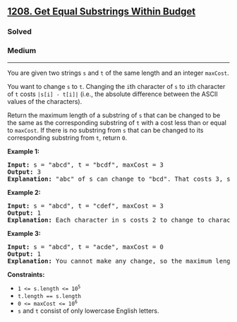 <h2><a href="https://leetcode.com/problems/get-equal-substrings-within-budget">1208. Get Equal Substrings Within Budget</a></h2>
<h3>Solved</h3>
<h3>Medium</h3>
<hr>
<p>You are given two strings <code>s</code> and <code>t</code> of the same length and an integer <code>maxCost</code>.</p>
<p>You want to change <code>s</code> to <code>t</code>. Changing the <code>i</code>th character of <code>s</code> to <code>i</code>th character of <code>t</code> costs <code>|s[i] - t[i]|</code> (i.e., the absolute difference between the ASCII values of the characters).</p>
<p>Return the maximum length of a substring of <code>s</code> that can be changed to be the same as the corresponding substring of <code>t</code> with a cost less than or equal to <code>maxCost</code>. If there is no substring from <code>s</code> that can be changed to its corresponding substring from <code>t</code>, return <code>0</code>.</p>

<p><strong>Example 1:</strong></p>
<pre>
<strong>Input:</strong> s = "abcd", t = "bcdf", maxCost = 3
<strong>Output:</strong> 3
<strong>Explanation:</strong> "abc" of s can change to "bcd". That costs 3, so the maximum length is 3.
</pre>

<p><strong>Example 2:</strong></p>
<pre>
<strong>Input:</strong> s = "abcd", t = "cdef", maxCost = 3
<strong>Output:</strong> 1
<strong>Explanation:</strong> Each character in s costs 2 to change to character in t, so the maximum length is 1.
</pre>

<p><strong>Example 3:</strong></p>
<pre>
<strong>Input:</strong> s = "abcd", t = "acde", maxCost = 0
<strong>Output:</strong> 1
<strong>Explanation:</strong> You cannot make any change, so the maximum length is 1.
</pre>

<p><strong>Constraints:</strong></p>
<ul>
  <li><code>1 <= s.length <= 10<sup>5</sup></code></li>
  <li><code>t.length == s.length</code></li>
  <li><code>0 <= maxCost <= 10<sup>6</sup></code></li>
  <li><code>s</code> and <code>t</code> consist of only lowercase English letters.</li>
</ul>
